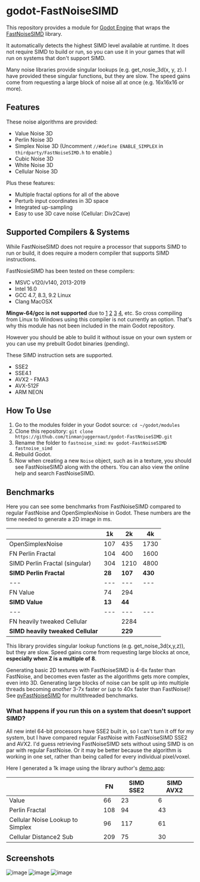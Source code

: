 # godot-FastNoiseSIMD
This repository provides a module for [Godot Engine](https://github.com/godotengine/godot/) that wraps the [FastNoiseSIMD](https://github.com/Auburns/FastNoiseSIMD) library.

It automatically detects the highest SIMD level available at runtime. It does not require SIMD to build or run, so you can use it in your games that will run on systems that don't support SIMD.

Many noise libraries provide singular lookups (e.g. get_nosie_3d(x, y, z). I have provided these singular functions, but they are slow. The speed gains come from requesting a large block of noise all at once (e.g. 16x16x16 or more).

## Features

These noise algorithms are provided:
* Value Noise 3D
* Perlin Noise 3D
* Simplex Noise 3D (Uncomment `//#define ENABLE_SIMPLEX` in `thirdparty/FastNoiseSIMD.h` to enable.)
* Cubic Noise 3D
* White Noise 3D
* Cellular Noise 3D

Plus these features:
* Multiple fractal options for all of the above
* Perturb input coordinates in 3D space
* Integrated up-sampling
* Easy to use 3D cave noise (Cellular: Div2Cave)

## Supported Compilers & Systems
While FastNoiseSIMD does not require a processor that supports SIMD to run or build, it does require a modern compiler that supports SIMD instructions.

FastNosieSIMD has been tested on these compilers:
* MSVC v120/v140, 2013-2019
* Intel 16.0
* GCC 4.7, 8.3, 9.2 Linux
* Clang MacOSX

**Mingw-64/gcc is not supported** due to [1](https://gcc.gnu.org/bugzilla/show_bug.cgi?id=54412) [2](https://sourceforge.net/p/mingw-w64/mailman/message/34453497/) [3](https://stackoverflow.com/questions/30928265/mingw64-is-incapable-of-32-byte-stack-alignment-required-for-avx-on-windows-x64) [4](https://github.com/msys2/MSYS2-packages/issues/1209), etc.
So cross compiling from Linux to Windows using this compiler is not currently an option. That's why this module has not been included in the main Godot repository. 

However you should be able to build it without issue on your own system or you can use my prebuilt Godot binaries (pending).

These SIMD instruction sets are supported.
* SSE2
* SSE4.1
* AVX2 - FMA3
* AVX-512F
* ARM NEON

## How To Use

1. Go to the modules folder in your Godot source: `cd ~/godot/modules`
1. Clone this repository: `git clone https://github.com/tinmanjuggernaut/godot-FastNoiseSIMD.git`
1. Rename the folder to `fastnoise_simd`: `mv godot-FastNoiseSIMD fastnoise_simd`
1. Rebuild Godot.
1. Now when creating a new `Noise` object, such as in a texture, you should see FastNoiseSIMD along with the others. You can also view the online help and search FastNoiseSIMD.

## Benchmarks
Here you can see some benchmarks from FastNoiseSIMD compared to regular FastNoise and OpenSimplexNoise in Godot. These numbers are the time needed to generate a 2D image in ms.

|   | 1k | 2k | 4k |
---|---|---|---
OpenSimplexNoise | 107 | 435 | 1730 |
FN Perlin Fractal | 104 | 400 | 1600 |
SIMD Perlin Fractal (singular) | 304 | 1210 | 4800 |
**SIMD Perlin Fractal** | **28** | **107** | **430** | 
---|---|---|---
FN Value | 74 | 294 | 
**SIMD Value** | **13** | **44** |
---|---|---|---
FN heavily tweaked Cellular |  | 2284 |
**SIMD heavily tweaked Cellular** |  | **229** |

This library provides singular lookup functions (e.g. get_noise_3d(x,y,z)), but they are slow. Speed gains come from requesting large blocks at once, **especially when Z is a multiple of 8**.
 
Generating basic 2D textures with FastNoiseSIMD is 4-6x faster than FastNoise, and becomes even faster as the algorithms gets more complex, even into 3D. Generating large blocks of noise can be split up into multiple threads becoming *another* 3-7x faster or (up to 40x faster than FastNoise)! See [pyFastNoiseSIMD](https://github.com/robbmcleod/pyfastnoisesimd) for multithreaded benchmarks.

### What happens if you run this on a system that doesn't support SIMD?
All new intel 64-bit processors have SSE2 built in, so I can't turn it off for my system, but I have compared regular FastNoise with FastNoiseSIMD SSE2 and AVX2. I'd guess retrieving FastNoiseSIMD sets without using SIMD is on par with regular FastNoise. Or it may be better because the algorithm is working in one set, rather than being called for every individual pixel/voxel. 

Here I generated a 1k image using the library author's [demo app](https://github.com/Auburns/FastNoiseSIMD/releases/tag/0.7):

|   | FN | SIMD SSE2 | SIMD AVX2 
---|---|---|---
Value | 66| 23 | 6 
Perlin Fractal | 108 | 94 | 43
Cellular Noise Lookup to Simplex | 96 | 117 | 61
Cellular Distance2 Sub | 209 | 75 | 30 

## Screenshots

![image](https://user-images.githubusercontent.com/632766/72280304-ff8fb080-3672-11ea-8925-8461fa6b0d5b.jpg)
![image](https://user-images.githubusercontent.com/632766/74675870-89411980-51ef-11ea-82f8-cc243db21409.png)
![image](https://user-images.githubusercontent.com/632766/74677485-66b0ff80-51f3-11ea-8d3a-aac338fb81f5.png)


